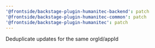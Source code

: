 ```yaml
---
'@frontside/backstage-plugin-humanitec-backend': patch
'@frontside/backstage-plugin-humanitec-common': patch
'@frontside/backstage-plugin-humanitec': patch
---
```


Deduplicate updates for the same orgId/appId

